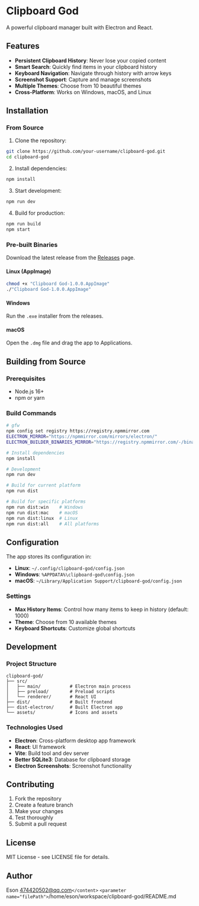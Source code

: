 # Clipboard God

A powerful clipboard manager built with Electron and React.

## Features

- **Persistent Clipboard History**: Never lose your copied content
- **Smart Search**: Quickly find items in your clipboard history
- **Keyboard Navigation**: Navigate through history with arrow keys
- **Screenshot Support**: Capture and manage screenshots
- **Multiple Themes**: Choose from 10 beautiful themes
- **Cross-Platform**: Works on Windows, macOS, and Linux

## Installation

### From Source

1. Clone the repository:

```bash
git clone https://github.com/your-username/clipboard-god.git
cd clipboard-god
```

2. Install dependencies:

```bash
npm install
```

3. Start development:

```bash
npm run dev
```

4. Build for production:

```bash
npm run build
npm start
```

### Pre-built Binaries

Download the latest release from the [Releases](https://github.com/your-username/clipboard-god/releases) page.

#### Linux (AppImage)

```bash
chmod +x "Clipboard God-1.0.0.AppImage"
./"Clipboard God-1.0.0.AppImage"
```

#### Windows

Run the `.exe` installer from the releases.

#### macOS

Open the `.dmg` file and drag the app to Applications.

## Building from Source

### Prerequisites

- Node.js 16+
- npm or yarn

### Build Commands

```bash
# gfw 
npm config set registry https://registry.npmmirror.com
ELECTRON_MIRROR="https://npmmirror.com/mirrors/electron/"
ELECTRON_BUILDER_BINARIES_MIRROR="https://registry.npmmirror.com/-/binary/electron-builder-binaries/"

# Install dependencies
npm install

# Development
npm run dev

# Build for current platform
npm run dist

# Build for specific platforms
npm run dist:win    # Windows
npm run dist:mac    # macOS
npm run dist:linux  # Linux
npm run dist:all    # All platforms
```

## Configuration

The app stores its configuration in:

- **Linux**: `~/.config/clipboard-god/config.json`
- **Windows**: `%APPDATA%\clipboard-god\config.json`
- **macOS**: `~/Library/Application Support/clipboard-god/config.json`

### Settings

- **Max History Items**: Control how many items to keep in history (default: 1000)
- **Theme**: Choose from 10 available themes
- **Keyboard Shortcuts**: Customize global shortcuts

## Development

### Project Structure

```
clipboard-god/
├── src/
│   ├── main/           # Electron main process
│   ├── preload/        # Preload scripts
│   └── renderer/       # React UI
├── dist/               # Built frontend
├── dist-electron/      # Built Electron app
└── assets/             # Icons and assets
```

### Technologies Used

- **Electron**: Cross-platform desktop app framework
- **React**: UI framework
- **Vite**: Build tool and dev server
- **Better SQLite3**: Database for clipboard storage
- **Electron Screenshots**: Screenshot functionality

## Contributing

1. Fork the repository
2. Create a feature branch
3. Make your changes
4. Test thoroughly
5. Submit a pull request

## License

MIT License - see LICENSE file for details.

## Author

Eson <474420502@qq.com>`</content>`
`<parameter name="filePath">`/home/eson/workspace/clipboard-god/README.md
